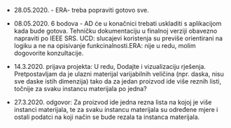 - 28.05.2020. - ERA- treba popraviti gotovo sve.
- 08.05.2020. 6 bodova - AD će u konačnici trebati uskladiti s aplikacijom kada bude gotova. Tehničku dokumentaciju u finalnoj verziji obavezno napraviti po IEEE SRS. UCD: slucajevi koristenja su previše orientirani na logiku a ne na opisivanje funkcinalnosti.ERA: nije u redu, molim dogovorite konzultacije.

- 14.3.2020. prijava projekta: U redu, Dodajte i vizualizaciju rješenja. Pretpostavljam da je ulazni materijal varijabilnih veličina (npr. daska, nisu sve daske istih dimenzija) tako da za jedan proizvod ide više reznih listi, točnije za svaku instancu materijala po jedna?
- 27.3.2020. odgovor: Za proizvod ide jedna rezna lista na kojoj je više instanci materijala, te za svaku instancu materijala su određene mjere i ostali podatci na koji način se bude rezala ta instanca materijala.

